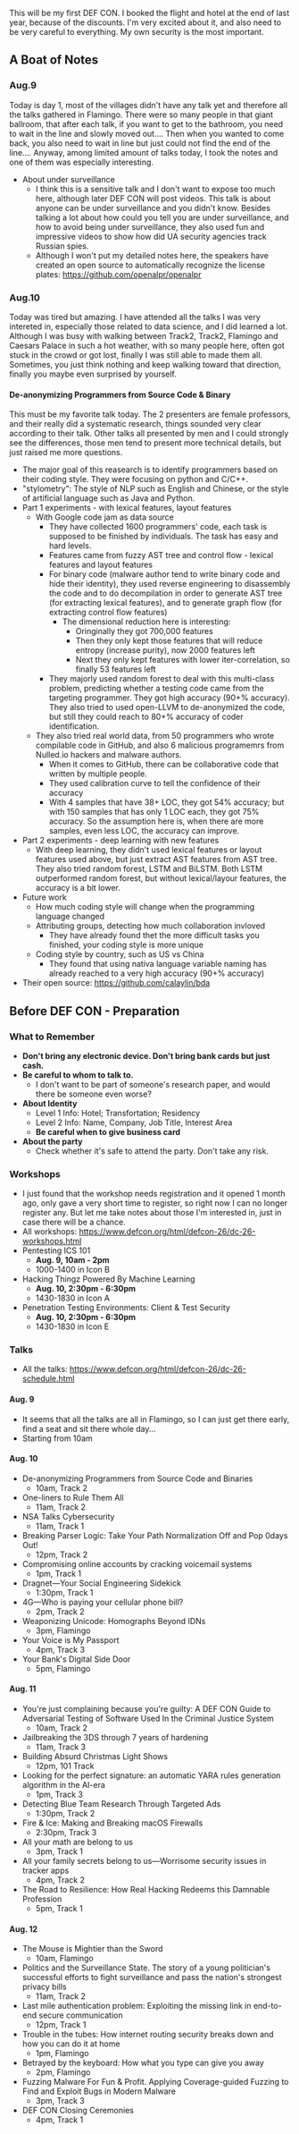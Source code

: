 This will be my first DEF CON. I booked the flight and hotel at the end of last year, because of the discounts. I'm very excited about it, and also need to be very careful to everything. My own security is the most important.

## A Boat of Notes
### Aug.9
Today is day 1, most of the villages didn't have any talk yet and therefore all the talks gathered in Flamingo. There were so many people in that giant ballroom, that after each talk, if you want to get to the bathroom, you need to wait in the line and slowly moved out.... Then when you wanted to come back, you also need to wait in line but just could not find the end of the line.... Anyway, among limited amount of talks today, I took the notes and one of them was especially interesting.
* About under surveillance
  * I think this is a sensitive talk and I don't want to expose too much here, although later DEF CON will post videos. This talk is about anyone can be under surveillance and you didn't know. Besides talking a lot about how could you tell you are under surveillance, and how to avoid being under surveillance, they also used fun and impressive videos to show how did UA security agencies track Russian spies.
  * Although I won't put my detailed notes here, the speakers have created an open source to automatically recognize the license plates: https://github.com/openalpr/openalpr

### Aug.10
Today was tired but amazing. I have attended all the talks I was very intereted in, especially those related to data science, and I did learned a lot. Although I was busy with walking between Track2, Track2, Flamingo and Caesars Palace in such a hot weather, with so many people here, often got stuck in the crowd or got lost, finally I was still able to made them all. Sometimes, you just think nothing and keep walking toward that direction, finally you maybe even surprised by yourself.

#### De-anonymizing Programmers from Source Code & Binary
This must be my favorite talk today. The 2 presenters are female professors, and their really did a systematic research, things sounded very clear according to their talk. Other talks all presented by men and I could strongly see the differences, those men tend to present more technical details, but just raised me more questions.
* The major goal of this reasearch is to identify programmers based on their coding style. They were focusing on python and C/C++.
* "stylometry": The style of NLP such as English and Chinese, or the style of artificial language such as Java and Python.
* Part 1 experiments - with lexical features, layout features
  * With Google code jam as data source
    * They have collected 1600 programmers' code, each task is supposed to be finished by individuals. The task has easy and hard levels.
    * Features came from fuzzy AST tree and control flow - lexical features and layout features
    * For binary code (malware author tend to write binary code and hide their identity), they used reverse engineering to disassembly the code and to do decompilation in order to generate AST tree (for extracting lexical features), and to generate graph flow (for extracting control flow features)
      * The dimensional reduction here is interesting:
        * Oringinally they got 700,000 features
        * Then they only kept those features that will reduce entropy (increase purity), now 2000 features left
        * Next they only kept features with lower iter-correlation, so finally 53 features left
    * They majorly used random forest to deal with this multi-class problem, predicting whether a testing code came from the targeting programmer. They got high accuracy (90+% accuracy). They also tried to used open-LLVM to de-anonymized the code, but still they could reach to 80+% accuracy of coder identification.
  * They also tried real world data, from 50 programmers who wrote compilable code in GitHub, and also 6 malicious programemrs from Nulled.io hackers and malware authors.
    * When it comes to GitHub, there can be collaborative code that written by multiple people.
    * They used calibration curve to tell the confidence of their accuracy
    * With 4 samples that have 38+ LOC, they got 54% accuracy; but with 150 samples that has only 1 LOC each, they got 75% accuracy. So the assumption here is, when there are more samples, even less LOC, the accuracy can improve.
* Part 2 experiments - deep learning with new features
  * With deep learning, they didn't used lexical features or layout features used above, but just extract AST features from AST tree. They also tried random forest, LSTM and BiLSTM. Both LSTM outperformed random forest, but without lexical/layour features, the accuracy is a bit lower.
* Future work
  * How much coding style will change when the programming language changed
  * Attributing groups, detecting how much collaboration invloved
    * They have already found thet the more difficult tasks you finished, your coding style is more unique
  * Coding style by country, such as US vs China
    * They found that using nativa language variable naming has already reached to a very high accuracy (90+% accuracy)
* Their open source: https://github.com/calaylin/bda

## Before DEF CON - Preparation

### What to Remember
* <b>Don't bring any electronic device. Don't bring bank cards but just cash.</b>
* <b>Be careful to whom to talk to.</b>
  * I don't want to be part of someone's research paper, and would there be someone even worse?
* <b>About Identity</b>
  * Level 1 Info: Hotel; Transfortation; Residency
  * Level 2 Info: Name, Company, Job Title, Interest Area
  * <b>Be careful when to give business card</b>
* <b>About the party</b>
  * Check whether it's safe to attend the party. Don't take any risk.
  
### Workshops
* I just found that the workshop needs registration and it opened 1 month ago, only gave a very short time to register, so right now I can no longer register any. But let me take notes about those I'm interested in, just in case there will be a chance.
* All workshops: https://www.defcon.org/html/defcon-26/dc-26-workshops.html
* Pentesting ICS 101
  * <b>Aug. 9, 10am - 2pm</b>
  * 1000-1400 in Icon B
* Hacking Thingz Powered By Machine Learning
  * <b>Aug. 10, 2:30pm - 6:30pm</b>
  * 1430-1830 in Icon A
* Penetration Testing Environments: Client & Test Security
  * <b>Aug. 10, 2:30pm - 6:30pm</b>
  * 1430-1830 in Icon E
  
### Talks
* All the talks: https://www.defcon.org/html/defcon-26/dc-26-schedule.html
#### Aug. 9
* It seems that all the talks are all in Flamingo, so I can just get there early, find a seat and sit there whole day...
* Starting from 10am
#### Aug. 10
* De-anonymizing Programmers from Source Code and Binaries
  * 10am, Track 2
* One-liners to Rule Them All
  * 11am, Track 2
* NSA Talks Cybersecurity
  * 11am, Track 1
* Breaking Parser Logic: Take Your Path Normalization Off and Pop 0days Out!
  * 12pm, Track 2
* Compromising online accounts by cracking voicemail systems
  * 1pm, Track 1
* Dragnet—Your Social Engineering Sidekick
  * 1:30pm, Track 1
* 4G—Who is paying your cellular phone bill?
  * 2pm, Track 2
* Weaponizing Unicode: Homographs Beyond IDNs
  * 3pm, Flamingo
* Your Voice is My Passport
  * 4pm, Track 3
* Your Bank's Digital Side Door
  * 5pm, Flamingo
#### Aug. 11
* You're just complaining because you're guilty: A DEF CON Guide to Adversarial Testing of Software Used In the Criminal Justice System
  * 10am, Track 2
* Jailbreaking the 3DS through 7 years of hardening
  * 11am, Track 3
* Building Absurd Christmas Light Shows
  * 12pm, 101 Track
* Looking for the perfect signature: an automatic YARA rules generation algorithm in the AI-era
  * 1pm, Track 3
* Detecting Blue Team Research Through Targeted Ads
  * 1:30pm, Track 2
* Fire & Ice: Making and Breaking macOS Firewalls
  * 2:30pm, Track 3
* All your math are belong to us
  * 3pm, Track 1
* All your family secrets belong to us—Worrisome security issues in tracker apps
  * 4pm, Track 2
* The Road to Resilience: How Real Hacking Redeems this Damnable Profession
  * 5pm, Track 1
#### Aug. 12
* The Mouse is Mightier than the Sword
  * 10am, Flamingo
* Politics and the Surveillance State. The story of a young politician's successful efforts to fight surveillance and pass the nation's strongest privacy bills
  * 11am, Track 2
* Last mile authentication problem: Exploiting the missing link in end-to-end secure communication
  * 12pm, Track 1
* Trouble in the tubes: How internet routing security breaks down and how you can do it at home
  * 1pm, Flamingo
* Betrayed by the keyboard: How what you type can give you away
  * 2pm, Flamingo
* Fuzzing Malware For Fun & Profit. Applying Coverage-guided Fuzzing to Find and Exploit Bugs in Modern Malware
  * 3pm, Track 3
* DEF CON Closing Ceremonies
  * 4pm, Track 1
